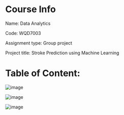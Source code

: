 # Course Info

Name: Data Analytics

Code: WQD7003

Assignment type: Group project

Project title: Stroke Prediction using Machine Learning

# Table of Content:

![image](https://github.com/JihShian/WQD7003-DATA-ANALYTICS/assets/50051633/7672e49d-5c1c-4b8e-b58c-261965437838)

![image](https://github.com/JihShian/WQD7003-DATA-ANALYTICS/assets/50051633/04d385fb-a855-4825-9237-b32defa88628)

![image](https://github.com/JihShian/WQD7003-DATA-ANALYTICS/assets/50051633/566acc7d-e47c-4b69-ab4c-88d710f79c54)
